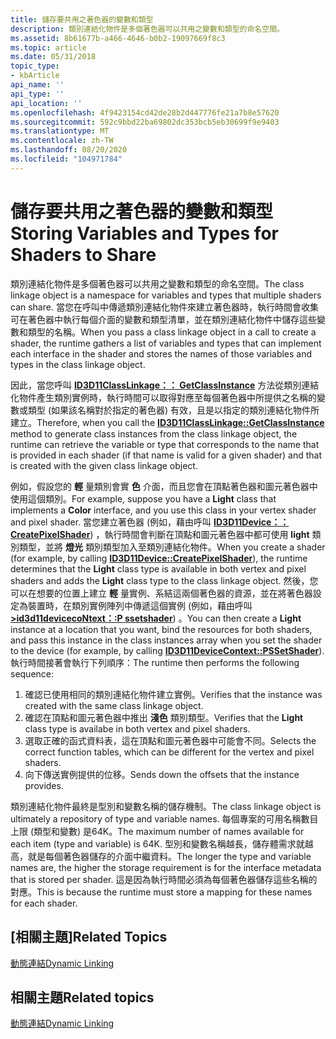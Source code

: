 ```yaml
---
title: 儲存要共用之著色器的變數和類型
description: 類別連結化物件是多個著色器可以共用之變數和類型的命名空間。
ms.assetid: 8b61677b-a466-4646-b0b2-19097669f8c3
ms.topic: article
ms.date: 05/31/2018
topic_type:
- kbArticle
api_name: ''
api_type: ''
api_location: ''
ms.openlocfilehash: 4f9423154cd42de28b2d447776fe21a7b8e57620
ms.sourcegitcommit: 592c9bbd22ba69802dc353bcb5eb30699f9e9403
ms.translationtype: MT
ms.contentlocale: zh-TW
ms.lasthandoff: 08/20/2020
ms.locfileid: "104971784"
---
```

# <a name="storing-variables-and-types-for-shaders-to-share"></a><span data-ttu-id="f0bbe-103">儲存要共用之著色器的變數和類型</span><span class="sxs-lookup"><span data-stu-id="f0bbe-103">Storing Variables and Types for Shaders to Share</span></span>

<span data-ttu-id="f0bbe-104">類別連結化物件是多個著色器可以共用之變數和類型的命名空間。</span><span class="sxs-lookup"><span data-stu-id="f0bbe-104">The class linkage object is a namespace for variables and types that multiple shaders can share.</span></span> <span data-ttu-id="f0bbe-105">當您在呼叫中傳遞類別連結化物件來建立著色器時，執行時間會收集可在著色器中執行每個介面的變數和類型清單，並在類別連結化物件中儲存這些變數和類型的名稱。</span><span class="sxs-lookup"><span data-stu-id="f0bbe-105">When you pass a class linkage object in a call to create a shader, the runtime gathers a list of variables and types that can implement each interface in the shader and stores the names of those variables and types in the class linkage object.</span></span>

<span data-ttu-id="f0bbe-106">因此，當您呼叫 [**ID3D11ClassLinkage：： GetClassInstance**](/windows/desktop/api/d3d11/nf-d3d11-id3d11classlinkage-getclassinstance) 方法從類別連結化物件產生類別實例時，執行時間可以取得對應至每個著色器中所提供之名稱的變數或類型 (如果該名稱對於指定的著色器) 有效，且是以指定的類別連結化物件所建立。</span><span class="sxs-lookup"><span data-stu-id="f0bbe-106">Therefore, when you call the [**ID3D11ClassLinkage::GetClassInstance**](/windows/desktop/api/d3d11/nf-d3d11-id3d11classlinkage-getclassinstance) method to generate class instances from the class linkage object, the runtime can retrieve the variable or type that corresponds to the name that is provided in each shader (if that name is valid for a given shader) and that is created with the given class linkage object.</span></span>

<span data-ttu-id="f0bbe-107">例如，假設您的 **輕** 量類別會實 **色** 介面，而且您會在頂點著色器和圖元著色器中使用這個類別。</span><span class="sxs-lookup"><span data-stu-id="f0bbe-107">For example, suppose you have a **Light** class that implements a **Color** interface, and you use this class in your vertex shader and pixel shader.</span></span> <span data-ttu-id="f0bbe-108">當您建立著色器 (例如，藉由呼叫 [**ID3D11Device：： CreatePixelShader**](/windows/desktop/api/d3d11/nf-d3d11-id3d11device-createpixelshader)) ，執行時間會判斷在頂點和圖元著色器中都可使用 **light** 類別類型，並將 **燈光** 類別類型加入至類別連結化物件。</span><span class="sxs-lookup"><span data-stu-id="f0bbe-108">When you create a shader (for example, by calling [**ID3D11Device::CreatePixelShader**](/windows/desktop/api/d3d11/nf-d3d11-id3d11device-createpixelshader)), the runtime determines that the **Light** class type is available in both vertex and pixel shaders and adds the **Light** class type to the class linkage object.</span></span> <span data-ttu-id="f0bbe-109">然後，您可以在想要的位置上建立 **輕** 量實例、系結這兩個著色器的資源，並在將著色器設定為裝置時，在類別實例陣列中傳遞這個實例 (例如，藉由呼叫 [**>id3d11devicecoNtext：:P ssetshader**](/windows/desktop/api/d3d11/nf-d3d11-id3d11devicecontext-pssetshader)) 。</span><span class="sxs-lookup"><span data-stu-id="f0bbe-109">You can then create a **Light** instance at a location that you want, bind the resources for both shaders, and pass this instance in the class instances array when you set the shader to the device (for example, by calling [**ID3D11DeviceContext::PSSetShader**](/windows/desktop/api/d3d11/nf-d3d11-id3d11devicecontext-pssetshader)).</span></span> <span data-ttu-id="f0bbe-110">執行時間接著會執行下列順序：</span><span class="sxs-lookup"><span data-stu-id="f0bbe-110">The runtime then performs the following sequence:</span></span>

1.  <span data-ttu-id="f0bbe-111">確認已使用相同的類別連結化物件建立實例。</span><span class="sxs-lookup"><span data-stu-id="f0bbe-111">Verifies that the instance was created with the same class linkage object.</span></span>
2.  <span data-ttu-id="f0bbe-112">確認在頂點和圖元著色器中推出 **淺色** 類別類型。</span><span class="sxs-lookup"><span data-stu-id="f0bbe-112">Verifies that the **Light** class type is availabe in both vertex and pixel shaders.</span></span>
3.  <span data-ttu-id="f0bbe-113">選取正確的函式資料表，這在頂點和圖元著色器中可能會不同。</span><span class="sxs-lookup"><span data-stu-id="f0bbe-113">Selects the correct function tables, which can be different for the vertex and pixel shaders.</span></span>
4.  <span data-ttu-id="f0bbe-114">向下傳送實例提供的位移。</span><span class="sxs-lookup"><span data-stu-id="f0bbe-114">Sends down the offsets that the instance provides.</span></span>

<span data-ttu-id="f0bbe-115">類別連結化物件最終是型別和變數名稱的儲存機制。</span><span class="sxs-lookup"><span data-stu-id="f0bbe-115">The class linkage object is ultimately a repository of type and variable names.</span></span> <span data-ttu-id="f0bbe-116">每個專案的可用名稱數目上限 (類型和變數) 是64K。</span><span class="sxs-lookup"><span data-stu-id="f0bbe-116">The maximum number of names available for each item (type and variable) is 64K.</span></span> <span data-ttu-id="f0bbe-117">型別和變數名稱越長，儲存體需求就越高，就是每個著色器儲存的介面中繼資料。</span><span class="sxs-lookup"><span data-stu-id="f0bbe-117">The longer the type and variable names are, the higher the storage requirement is for the interface metadata that is stored per shader.</span></span> <span data-ttu-id="f0bbe-118">這是因為執行時間必須為每個著色器儲存這些名稱的對應。</span><span class="sxs-lookup"><span data-stu-id="f0bbe-118">This is because the runtime must store a mapping for these names for each shader.</span></span>

## <a name="related-topics"></a><span data-ttu-id="f0bbe-119">[相關主題]</span><span class="sxs-lookup"><span data-stu-id="f0bbe-119">Related Topics</span></span>

[<span data-ttu-id="f0bbe-120">動態連結</span><span class="sxs-lookup"><span data-stu-id="f0bbe-120">Dynamic Linking</span></span>](overviews-direct3d-11-hlsl-dynamic-linking.md)


## <a name="related-topics"></a><span data-ttu-id="f0bbe-121">相關主題</span><span class="sxs-lookup"><span data-stu-id="f0bbe-121">Related topics</span></span>

<dl> <dt>

[<span data-ttu-id="f0bbe-122">動態連結</span><span class="sxs-lookup"><span data-stu-id="f0bbe-122">Dynamic Linking</span></span>](overviews-direct3d-11-hlsl-dynamic-linking.md)
</dt> </dl>

 

 